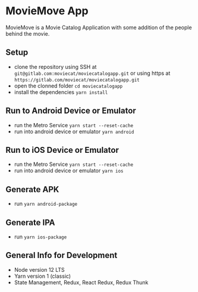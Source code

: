 # MovieMove App

MovieMove is a Movie Catalog Application with some addition of the people behind the movie.

## Setup

- clone the repository  using SSH at `git@gitlab.com:moviecat/moviecatalogapp.git` or using https at `https://gitlab.com/moviecat/moviecatalogapp.git`
- open the clonned folder `cd moviecatalogapp`
- install the dependencies `yarn install`

## Run to Android Device or Emulator

- run the Metro Service `yarn start --reset-cache`
- run into android device or emulator `yarn android`

## Run to iOS Device or Emulator

- run the Metro Service `yarn start --reset-cache`
- run into android device or emulator `yarn ios`

## Generate APK

- run `yarn android-package`

## Generate IPA

- run `yarn ios-package`

## General Info for Development

- Node version 12 LTS
- Yarn version 1 (classic)
- State Management, Redux, React Redux, Redux Thunk